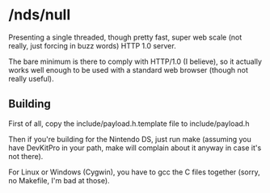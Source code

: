 /nds/null
=========

Presenting a single threaded, though pretty fast, super web scale (not really, just forcing in buzz words) HTTP 1.0 server.

The bare minimum is there to comply with HTTP/1.0 (I believe), so it actually works well enough to be used with a standard web browser (though not really useful).

Building
--------

First of all, copy the include/payload.h.template file to include/payload.h

Then if you're building for the Nintendo DS, just run make (assuming you have DevKitPro in your path, make will complain about it anyway in case it's not there).

For Linux or Windows (Cygwin), you have to gcc the C files together (sorry, no Makefile, I'm bad at those).
